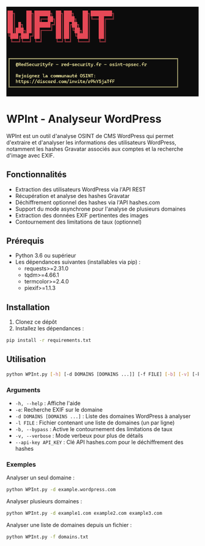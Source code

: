 ![Logo du projet](https://github.com/redsecurityfr/WPint/blob/main/WPINT.png)


# WPInt - Analyseur WordPress

WPInt est un outil d'analyse OSINT de CMS WordPress qui permet d'extraire et d'analyser les informations des utilisateurs WordPress, notamment les hashes Gravatar associés aux comptes et la recherche d'image avec EXIF.

## Fonctionnalités

- Extraction des utilisateurs WordPress via l'API REST
- Récupération et analyse des hashes Gravatar
- Déchiffrement optionnel des hashes via l'API hashes.com
- Support du mode asynchrone pour l'analyse de plusieurs domaines
- Extraction des données EXIF pertinentes des images
- Contournement des limitations de taux (optionnel)

## Prérequis

- Python 3.6 ou supérieur
- Les dépendances suivantes (installables via pip) :
  - requests>=2.31.0
  - tqdm>=4.66.1
  - termcolor>=2.4.0
  - piexif>=1.1.3

## Installation

1. Clonez ce dépôt
2. Installez les dépendances :
```bash
pip install -r requirements.txt
```

## Utilisation

```bash
python WPInt.py [-h] [-d DOMAINS [DOMAINS ...]] [-f FILE] [-b] [-v] [-k API_KEY]
```

### Arguments

- `-h, --help` : Affiche l'aide
- `-e`: Recherche EXIF sur le domaine
- `-d DOMAINS [DOMAINS ...]` : Liste des domaines WordPress à analyser
- `-l FILE` : Fichier contenant une liste de domaines (un par ligne)
- `-b, --bypass` : Active le contournement des limitations de taux
- `-v, --verbose` : Mode verbeux pour plus de détails
- `--api-key API_KEY` : Clé API hashes.com pour le déchiffrement des hashes

### Exemples

Analyser un seul domaine :
```bash
python WPInt.py -d example.wordpress.com
```

Analyser plusieurs domaines :
```bash
python WPInt.py -d example1.com example2.com example3.com
```

Analyser une liste de domaines depuis un fichier :
```bash
python WPInt.py -f domains.txt
```



